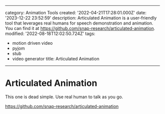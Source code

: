 ------
category: Animation Tools
created: '2022-04-21T17:28:01.000Z'
date: '2023-12-22 23:52:59'
description: Articulated Animation is a user-friendly tool that leverages real humans
  for speech demonstration and animation. You can find it at https://github.com/snap-research/articulated-animation.
modified: '2022-08-18T12:02:50.724Z'
tags:
- motion driven video
- pyjom
- stub
- video generator
title: Articulated Animation
------

# Articulated Animation

This one is dead simple. Use real human to talk as you go.

https://github.com/snap-research/articulated-animation
